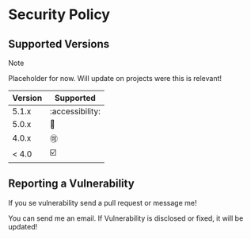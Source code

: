 # Security Policy

## Supported Versions

> [!NOTE]
> Placeholder for now. Will update on projects were this is relevant!

| Version | Supported          |
| ------- | ------------------ |
| 5.1.x   | :accessibility:    |
| 5.0.x   | 🚮                 |
| 4.0.x   | 🉑                 |
| < 4.0   | ☑️                 |

## Reporting a Vulnerability

If you se vulnerability send a pull request or message me!

You can send me an email. If Vulnerability is disclosed or fixed, it will be updated!
